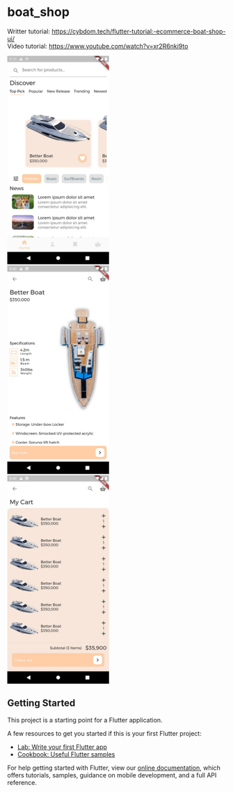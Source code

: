 # boat_shop

Writter tutorial: https://cybdom.tech/flutter-tutorial:-ecommerce-boat-shop-ui/<br>
Video tutorial: https://www.youtube.com/watch?v=xr2R6nki9to

<img src="screenshot_2.jpg" height="480px"><br>
<img src="screenshot_3.jpg" height="480px"><br>
<img src="screenshot_1.jpg" height="480px">


## Getting Started

This project is a starting point for a Flutter application.

A few resources to get you started if this is your first Flutter project:

- [Lab: Write your first Flutter app](https://flutter.dev/docs/get-started/codelab)
- [Cookbook: Useful Flutter samples](https://flutter.dev/docs/cookbook)

For help getting started with Flutter, view our
[online documentation](https://flutter.dev/docs), which offers tutorials,
samples, guidance on mobile development, and a full API reference.
